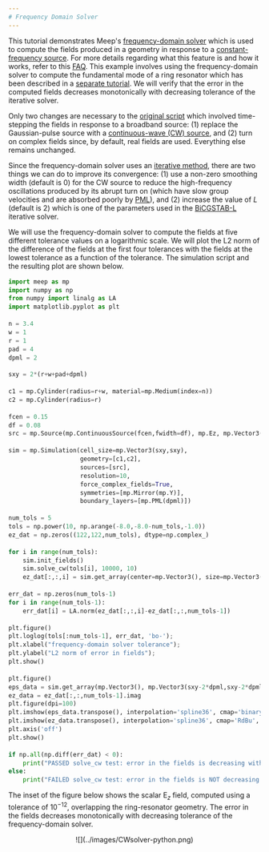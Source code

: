 ```yaml
---
# Frequency Domain Solver
---
```


This tutorial demonstrates Meep's [frequency-domain solver](../Python_User_Interface/#frequency-domain-solver) which is used to compute the fields produced in a geometry in response to a [constant-frequency source](https://en.wikipedia.org/wiki/Continuous_wave). For more details regarding what this feature is and how it works, refer to this [FAQ](../FAQ/#what-is-meeps-frequency-domain-solver-and-how-does-it-work). This example involves using the frequency-domain solver to compute the fundamental mode of a ring resonator which has been described in a [separate tutorial](Basics/#modes-of-a-ring-resonator). We will verify that the error in the computed fields decreases monotonically with decreasing tolerance of the iterative solver.

Only two changes are necessary to the [original script](https://github.com/stevengj/meep/blob/master/python/examples/ring.py) which involved time-stepping the fields in response to a broadband source: (1) replace the Gaussian-pulse source with a [continuous-wave (CW) source](../Python_User_Interface/#continuoussource), and (2) turn on complex fields since, by default, real fields are used. Everything else remains unchanged.

Since the frequency-domain solver uses an [iterative method](https://en.wikipedia.org/wiki/Iterative_method), there are two things we can do to improve its convergence: (1) use a non-zero smoothing width (default is 0) for the CW source to reduce the high-frequency oscillations produced by its abrupt turn on (which have slow group velocities and are absorbed poorly by [PML](../Perfectly_Matched_Layer/)), and (2) increase the value of $L$ (default is 2) which is one of the parameters used in the [BiCGSTAB-L](https://en.wikipedia.org/wiki/Biconjugate_gradient_stabilized_method) iterative solver.

We will use the frequency-domain solver to compute the fields at five different tolerance values on a logarithmic scale. We will plot the L2 norm of the difference of the fields at the first four tolerances with the fields at the lowest tolerance as a function of the tolerance. The simulation script and the resulting plot are shown below.

```py
import meep as mp
import numpy as np
from numpy import linalg as LA
import matplotlib.pyplot as plt

n = 3.4
w = 1
r = 1
pad = 4
dpml = 2

sxy = 2*(r+w+pad+dpml)

c1 = mp.Cylinder(radius=r+w, material=mp.Medium(index=n))
c2 = mp.Cylinder(radius=r)

fcen = 0.15
df = 0.08
src = mp.Source(mp.ContinuousSource(fcen,fwidth=df), mp.Ez, mp.Vector3(r+0.1))

sim = mp.Simulation(cell_size=mp.Vector3(sxy,sxy),
                    geometry=[c1,c2],
                    sources=[src],
                    resolution=10,
                    force_complex_fields=True,
                    symmetries=[mp.Mirror(mp.Y)],
                    boundary_layers=[mp.PML(dpml)])

num_tols = 5
tols = np.power(10, np.arange(-8.0,-8.0-num_tols,-1.0))
ez_dat = np.zeros((122,122,num_tols), dtype=np.complex_)

for i in range(num_tols):
    sim.init_fields()
    sim.solve_cw(tols[i], 10000, 10)
    ez_dat[:,:,i] = sim.get_array(center=mp.Vector3(), size=mp.Vector3(sxy-2*dpml,sxy-2*dpml), component=mp.Ez)

err_dat = np.zeros(num_tols-1)
for i in range(num_tols-1):
    err_dat[i] = LA.norm(ez_dat[:,:,i]-ez_dat[:,:,num_tols-1])

plt.figure()    
plt.loglog(tols[:num_tols-1], err_dat, 'bo-');
plt.xlabel("frequency-domain solver tolerance");
plt.ylabel("L2 norm of error in fields");
plt.show()

plt.figure()
eps_data = sim.get_array(mp.Vector3(), mp.Vector3(sxy-2*dpml,sxy-2*dpml), mp.Dielectric)
ez_data = ez_dat[:,:,num_tols-1].imag
plt.figure(dpi=100)
plt.imshow(eps_data.transpose(), interpolation='spline36', cmap='binary')
plt.imshow(ez_data.transpose(), interpolation='spline36', cmap='RdBu', alpha=0.9)
plt.axis('off')
plt.show()

if np.all(np.diff(err_dat) < 0):
    print("PASSED solve_cw test: error in the fields is decreasing with increasing resolution")
else:
    print("FAILED solve_cw test: error in the fields is NOT decreasing with increasing resolution")
```

The inset of the figure below shows the scalar E$_z$ field, computed using a tolerance of 10$^{-12}$, overlapping the ring-resonator geometry. The error in the fields decreases monotonically with decreasing tolerance of the frequency-domain solver.

<center>
![](../images/CWsolver-python.png)
</center>